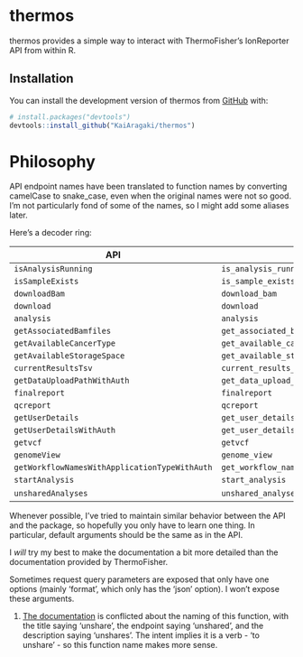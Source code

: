 
<!-- README.md is generated from README.Rmd. Please edit that file -->

# thermos

<!-- badges: start -->

<!-- badges: end -->

thermos provides a simple way to interact with ThermoFisher’s
IonReporter API from within R.

## Installation

You can install the development version of thermos from
[GitHub](https://github.com/) with:

``` r
# install.packages("devtools")
devtools::install_github("KaiAragaki/thermos")
```

# Philosophy

API endpoint names have been translated to function names by converting
camelCase to snake\_case, even when the original names were not so good.
I’m not particularly fond of some of the names, so I might add some
aliases later.

Here’s a decoder ring:

| API                                           | thermos                                              | Possible Alias          |
| --------------------------------------------- | ---------------------------------------------------- | ----------------------- |
| `isAnalysisRunning`                           | `is_analysis_running`                                |                         |
| `isSampleExists`                              | `is_sample_exists`                                   | `sample_exists`         |
| `downloadBam`                                 | `download_bam`                                       |                         |
| `download`                                    | `download`                                           |                         |
| `analysis`                                    | `analysis`                                           | `get_analysis`          |
| `getAssociatedBamfiles`                       | `get_associated_bamfiles`                            |                         |
| `getAvailableCancerType`                      | `get_available_cancer_type`                          |                         |
| `getAvailableStorageSpace`                    | `get_available_storage_space`                        |                         |
| `currentResultsTsv`                           | `current_results_tsv`                                |                         |
| `getDataUploadPathWithAuth`                   | `get_data_upload_path_with_auth`                     |                         |
| `finalreport`                                 | `finalreport`                                        | `get_final_report`      |
| `qcreport`                                    | `qcreport`                                           | `get_qc_report`         |
| `getUserDetails`                              | `get_user_details`                                   |                         |
| `getUserDetailsWithAuth`                      | `get_user_details_with_auth`                         |                         |
| `getvcf`                                      | `getvcf`                                             | `get_vcf`               |
| `genomeView`                                  | `genome_view`                                        |                         |
| `getWorkflowNamesWithApplicationTypeWithAuth` | `get_workflow_names_with_application_type_with_auth` | `get_workflow_names`    |
| `startAnalysis`                               | `start_analysis`                                     |                         |
| `unsharedAnalyses`                            | `unshared_analyses`                                  | `unshare_analyses`\[1\] |

Whenever possible, I’ve tried to maintain similar behavior between the
API and the package, so hopefully you only have to learn one thing. In
particular, default arguments should be the same as in the API.

I *will* try my best to make the documentation a bit more detailed than
the documentation provided by ThermoFisher.

Sometimes request query parameters are exposed that only have one
options (mainly ‘format’, which only has the ‘json’ option). I won’t
expose these arguments.

1.  [The
    documentation](https://ionreporter.thermofisher.com/ionreporter/help/GUID-DF029997-3B2F-44FB-8116-192689AE492D.html)
    is conflicted about the naming of this function, with the title
    saying ‘unshare’, the endpoint saying ‘unshared’, and the
    description saying ‘unshares’. The intent implies it is a verb - ‘to
    unshare’ - so this function name makes more sense.
